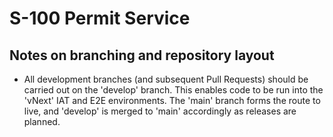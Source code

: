 # S-100 Permit Service

## Notes on branching and repository layout

* All development branches (and subsequent Pull Requests) should be carried out on the 'develop' branch. This enables code to be run into the 'vNext' IAT and E2E environments. The 'main' branch forms the route to live, and 'develop' is merged to 'main' accordingly as releases are planned.  

